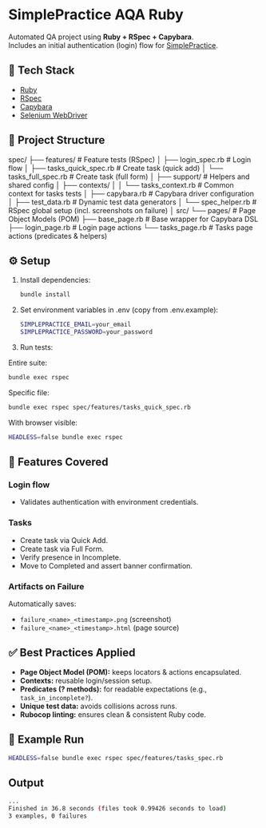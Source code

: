 # SimplePractice AQA Ruby

Automated QA project using **Ruby + RSpec + Capybara**.  
Includes an initial authentication (login) flow for [SimplePractice](https://secure.simplepractice.com).

## 🚀 Tech Stack

- [Ruby](https://www.ruby-lang.org/)
- [RSpec](https://rspec.info/)
- [Capybara](https://teamcapybara.github.io/capybara/)
- [Selenium WebDriver](https://www.selenium.dev/documentation/webdriver/)

## 📂 Project Structure

spec/
├── features/ # Feature tests (RSpec)
│ ├── login_spec.rb # Login flow
│ ├── tasks_quick_spec.rb # Create task (quick add)
│ └── tasks_full_spec.rb # Create task (full form)
│
├── support/ # Helpers and shared config
│ ├── contexts/
│ │ └── tasks_context.rb # Common context for tasks tests
│ ├── capybara.rb # Capybara driver configuration
│ ├── test_data.rb # Dynamic test data generators
│ └── spec_helper.rb # RSpec global setup (incl. screenshots on failure)
│
src/
└── pages/ # Page Object Models (POM)
├── base_page.rb # Base wrapper for Capybara DSL
├── login_page.rb # Login page actions
└── tasks_page.rb # Tasks page actions (predicates & helpers)

## ⚙️ Setup

1. Install dependencies:

   ```bash
   bundle install

   ```

2. Set environment variables in .env (copy from .env.example):
   ```bash
   SIMPLEPRACTICE_EMAIL=your_email
   SIMPLEPRACTICE_PASSWORD=your_password
   ```
3. Run tests:

Entire suite:

```bash
bundle exec rspec
```

Specific file:

```bash
bundle exec rspec spec/features/tasks_quick_spec.rb
```

With browser visible:

```bash
HEADLESS=false bundle exec rspec
```

## 📝 Features Covered

### Login flow

- Validates authentication with environment credentials.

### Tasks

- Create task via Quick Add.
- Create task via Full Form.
- Verify presence in Incomplete.
- Move to Completed and assert banner confirmation.

### Artifacts on Failure

Automatically saves:

- `failure_<name>_<timestamp>.png` (screenshot)
- `failure_<name>_<timestamp>.html` (page source)

## ✅ Best Practices Applied

- **Page Object Model (POM):** keeps locators & actions encapsulated.
- **Contexts:** reusable login/session setup.
- **Predicates (? methods):** for readable expectations (e.g., `task_in_incomplete?`).
- **Unique test data:** avoids collisions across runs.
- **Rubocop linting:** ensures clean & consistent Ruby code.

## 📸 Example Run

```bash
HEADLESS=false bundle exec rspec spec/features/tasks_spec.rb
```

## Output

```bash
...
Finished in 36.8 seconds (files took 0.99426 seconds to load)
3 examples, 0 failures
```
